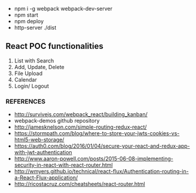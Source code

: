 
- npm i -g webpack webpack-dev-server
- npm start
- npm deploy
- http-server ./dist

## React POC functionalities
1. List with Search 
2. Add, Update, Delete
3. File Upload
4. Calendar
5. Login/ Logout

### REFERENCES

- http://survivejs.com/webpack_react/building_kanban/
- webpack-demos github repository
- http://jamesknelson.com/simple-routing-redux-react/
- https://stormpath.com/blog/where-to-store-your-jwts-cookies-vs-html5-web-storage/
- https://auth0.com/blog/2016/01/04/secure-your-react-and-redux-app-with-jwt-authentication
- http://www.aaron-powell.com/posts/2015-06-08-implementing-security-in-react-with-react-router.html
- http://wmyers.github.io/technical/react-flux/Authentication-routing-in-a-React-Flux-application/
- http://ricostacruz.com/cheatsheets/react-router.html